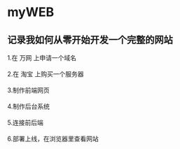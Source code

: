 # myWEB
## 记录我如何从零开始开发一个完整的网站 <br>  
  1.在 万网 上申请一个域名 <br>  
  2.在 淘宝 上购买一个服务器 <br>  
  3.制作前端网页 <br>  
  4.制作后台系统 <br>  
  5.连接前后端 <br>  
  6.部署上线，在浏览器里查看网站<br>  
